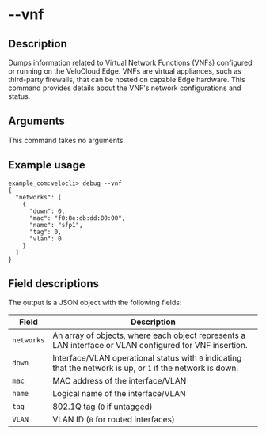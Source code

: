 #	--vnf

##	Description
Dumps information related to Virtual Network Functions (VNFs) configured or running on the VeloCloud Edge. VNFs are virtual appliances, such as third-party firewalls, that can be hosted on capable Edge hardware. This command provides details about the VNF's network configurations and status.

##  Arguments
This command takes no arguments.

##  Example usage
```
example_com:velocli> debug --vnf
{
  "networks": [
    {
      "down": 0, 
      "mac": "f0:8e:db:dd:00:00", 
      "name": "sfp1", 
      "tag": 0, 
      "vlan": 0
    }
  ]
}
```

##  Field descriptions
The output is a JSON object with the following fields:

| Field      | Description                                                                                                |
|------------|------------------------------------------------------------------------------------------------------------|
| `networks` | An array of objects, where each object represents a LAN interface or VLAN configured for VNF insertion. |
| `down` | Interface/VLAN operational status with `0` indicating that the network is up, or `1` if the network is down. |
| `mac` | MAC address of the interface/VLAN |
| `name` | Logical name of the interface/VLAN |
| `tag` | 802.1Q tag (`0` if untagged) |
| `VLAN` | VLAN ID (`0` for routed interfaces) |